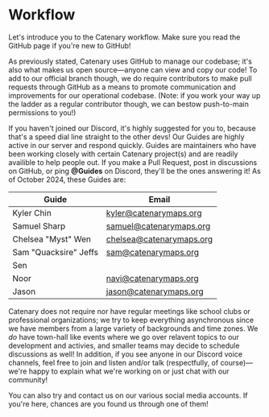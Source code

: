 # Workflow

Let's introduce you to the Catenary workflow. Make sure you read the GitHub page if you're new to GitHub!

As previously stated, Catenary uses GitHub to manage our codebase; it's also what makes us open source—anyone can view and copy our code! To add to our official branch though, we do require contributors to make pull requests through GitHub as a means to promote communication and improvements for our operational codebase. (Note: if you work your way up the ladder as a regular contributor though, we can bestow push-to-main permissions to you!)

If you haven't joined our Discord, it's highly suggested for you to, because that's a speed dial line straight to the other devs! Our Guides are highly active in our server and respond quickly. Guides are maintainers who have been working closely with certain Catenary project(s) and are readily availible to help people out. If you make a Pull Request, post in discussions on GitHub, or ping **@Guides** on Discord, they'll be the ones answering it! As of October 2024, these Guides are:

| Guide                 | Email                                                        |
| -----------           | -----------                                                  |
| Kyler Chin            | [kyler@catenarymaps.org](mailto:kyler@catenarymaps.org)      |
| Samuel Sharp          | [samuel@catenarymaps.org](mailto:samuel@catenarymaps.org)    |
| Chelsea "Myst" Wen    | [chelsea@catenarymaps.org](mailto:chelsea@catenarymaps.org)  |
| Sam "Quacksire" Jeffs | [sam@catenarymaps.org](mailto:sam@catenarymaps.org)          |
| Sen                   |                                                              |
| Noor                  | [navi@catenarymaps.org](mailto:navi@catenarymaps.org)        |
| Jason                 | [jason@catenarymaps.org](mailto:jason@catenarymaps.org)      |

Catenary does not require nor have regular meetings like school clubs or professional organizations; we try to keep everything asynchronous since we have members from a large variety of backgrounds and time zones. We *do* have town-hall like events where we go over relavent topics to our development and activies, and smaller teams may decide to schedule discussions as well! In addition, if you see anyone in our Discord voice channels, feel free to join and listen and/or talk (respectfully, of course)—we're happy to explain what we're working on or just chat with our community!

You can also try and contact us on our various social media accounts. If you're here, chances are you found us through one of them! 
